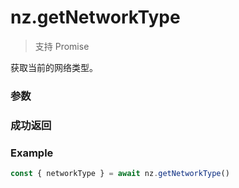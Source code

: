 # nz.getNetworkType

> <Icon type="success" /> 支持 Promise

获取当前的网络类型。

### 参数

<Props options />

### 成功返回

<Results :data="results" />

### Example

```ts
const { networkType } = await nz.getNetworkType()
```

<script setup>
const results = [
  {
    name: 'networkType',
    type: 'string',
    desc: "网络类型",
    version: '0.1.0',
    values: [
      { value: "wifi", desc: "WiFi 网络" },
      { value: "2g", desc: "2g 网络" },
      { value: "3g", desc: "3g 网络" },
      { value: "4g", desc: "4g 网络" },
      { value: "5g", desc: "5g 网络" },
      { value: "unknown", desc: "未知网络" },
      { value: "none", desc: "无网络" },
    ]
  },
]
</script>
